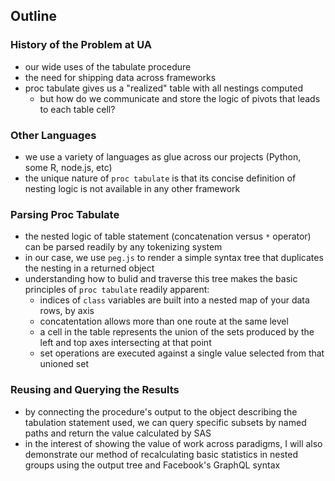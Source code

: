 ## Outline

### History of the Problem at UA

 - our wide uses of the tabulate procedure
 - the need for shipping data across frameworks
 - proc tabulate gives us a "realized" table with all nestings computed
   - but how do we communicate and store the logic of pivots that leads to each table cell?
   
 ### Other Languages
 
 - we use a variety of languages as glue across our projects (Python, some R, node.js, etc)
 - the unique nature of `proc tabulate` is that its concise definition of nesting logic is not available in any other framework
 
 ### Parsing Proc Tabulate
 
 - the nested logic of table statement (concatenation versus `*` operator) can be parsed readily by any tokenizing system
 - in our case, we use `peg.js` to render a simple syntax tree that duplicates the nesting in a returned object
 - understanding how to bulid and traverse this tree makes the basic principles of `proc tabulate` readily apparent: 
   - indices of `class` variables are built into a nested map of your data rows, by axis
   - concatentation allows more than one route at the same level
   - a cell in the table represents the union of the sets produced by the left and top axes intersecting at that point
   - set operations are executed against a single value selected from that unioned set
 
 ### Reusing and Querying the Results
 
 - by connecting the procedure's output to the object describing the tabulation statement used, we can query specific subsets by named paths and return the value calculated by SAS
 - in the interest of showing the value of work across paradigms, I will also demonstrate our method of recalculating basic statistics in nested groups using the output tree and Facebook's GraphQL syntax
 

